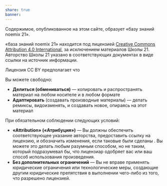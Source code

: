 ```yaml
---
share: true
banner: 
---
```


Содержимое, опубликованное на этом сайте, образует «базу знаний noemix 21».

«база знаний noemix 21» находится под лицензией [Creative Commons Attribution 4.0 International](https://creativecommons.org/licenses/by/4.0/), за исключением материалов Школы 21. Авторство Школы 21 указано в соответствующих документах в виде ссылки на источник информации.

Лицензия CC BY предполагает что

Вы можете свободно:
-  **Делиться (обмениваться)** — копировать и распространять материал на любом носителе и в любом формате 
- **Адаптировать** (создавать производные материалы) — делать ремиксы, видоизменять, и создавать новое, опираясь на этот материал 


При обязательном соблюдении следующих условий:
- **«Attribution» («Атрибуция»)** — Вы должны обеспечить соответствующее указание авторства, предоставить ссылку на лицензию, и обозначить изменения, если таковые были сделаны . Вы можете это делать любым разумным способом, но не таким, который подразумевал бы, что лицензиар одобряет вас или ваш способ использования произведения.
- **Без дополнительных ограничений** — Вы не вправе применять юридические ограничения или технологические меры, создающие другим юридические препятствия в выполнении чего-либо из того, что разрешено лицензией.

